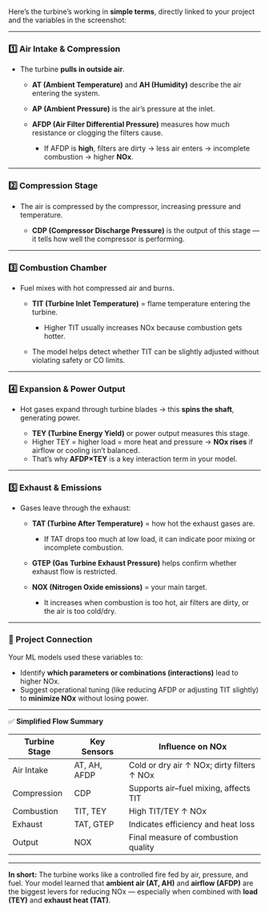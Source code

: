 Here’s the turbine’s working in **simple terms**, directly linked to your project and the variables in the screenshot:

---

### **1️⃣ Air Intake & Compression**

* The turbine **pulls in outside air**.

  * **AT (Ambient Temperature)** and **AH (Humidity)** describe the air entering the system.
  * **AP (Ambient Pressure)** is the air’s pressure at the inlet.
  * **AFDP (Air Filter Differential Pressure)** measures how much resistance or clogging the filters cause.

    * If AFDP is **high**, filters are dirty → less air enters → incomplete combustion → higher **NOx**.

---

### **2️⃣ Compression Stage**

* The air is compressed by the compressor, increasing pressure and temperature.

  * **CDP (Compressor Discharge Pressure)** is the output of this stage — it tells how well the compressor is performing.

---

### **3️⃣ Combustion Chamber**

* Fuel mixes with hot compressed air and burns.

  * **TIT (Turbine Inlet Temperature)** = flame temperature entering the turbine.

    * Higher TIT usually increases NOx because combustion gets hotter.
  * The model helps detect whether TIT can be slightly adjusted without violating safety or CO limits.

---

### **4️⃣ Expansion & Power Output**

* Hot gases expand through turbine blades → this **spins the shaft**, generating power.

  * **TEY (Turbine Energy Yield)** or power output measures this stage.
  * Higher TEY = higher load = more heat and pressure → **NOx rises** if airflow or cooling isn’t balanced.
  * That’s why **AFDP×TEY** is a key interaction term in your model.

---

### **5️⃣ Exhaust & Emissions**

* Gases leave through the exhaust:

  * **TAT (Turbine After Temperature)** = how hot the exhaust gases are.

    * If TAT drops too much at low load, it can indicate poor mixing or incomplete combustion.
  * **GTEP (Gas Turbine Exhaust Pressure)** helps confirm whether exhaust flow is restricted.
  * **NOX (Nitrogen Oxide emissions)** = your main target.

    * It increases when combustion is too hot, air filters are dirty, or the air is too cold/dry.

---

### **🔁 Project Connection**

Your ML models used these variables to:

* Identify **which parameters or combinations (interactions)** lead to higher NOx.
* Suggest operational tuning (like reducing AFDP or adjusting TIT slightly) to **minimize NOx** without losing power.

---

✅ **Simplified Flow Summary**

| Turbine Stage | Key Sensors  | Influence on NOx                           |
| ------------- | ------------ | ------------------------------------------ |
| Air Intake    | AT, AH, AFDP | Cold or dry air ↑ NOx; dirty filters ↑ NOx |
| Compression   | CDP          | Supports air–fuel mixing, affects TIT      |
| Combustion    | TIT, TEY     | High TIT/TEY ↑ NOx                         |
| Exhaust       | TAT, GTEP    | Indicates efficiency and heat loss         |
| Output        | NOX          | Final measure of combustion quality        |

---

**In short:**
The turbine works like a controlled fire fed by air, pressure, and fuel.
Your model learned that **ambient air (AT, AH)** and **airflow (AFDP)** are the biggest levers for reducing NOx — especially when combined with **load (TEY)** and **exhaust heat (TAT)**.